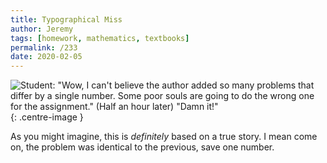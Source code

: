 ```yaml
---
title: Typographical Miss
author: Jeremy
tags: [homework, mathematics, textbooks]
permalink: /233
date: 2020-02-05
---
```


![Student: "Wow, I can't believe the author added so many problems that differ by a single number. Some poor souls are going to do the wrong one for the assignment." (Half an hour later) "Damn it!"](https://res.cloudinary.com/dh3hm8pb7/image/upload/c_scale,q_auto:best,w_615/v1535842782/Handwaving/Published/TypographicalMiss.png){: .centre-image }

As you might imagine, this is *definitely* based on a true story. I mean come on, the problem was identical to the previous, save one number.
